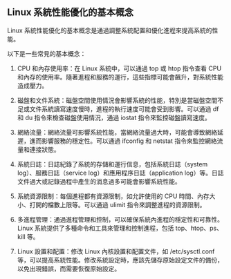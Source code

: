 ## Linux 系統性能優化的基本概念

Linux 系統性能優化的基本概念是通過調整系統配置和優化進程來提高系統的性能。

以下是一些常見的基本概念：

1. CPU 和內存使用率：在 Linux 系統中，可以通過 top 或 htop 指令查看 CPU 和內存的使用率。隨著進程和服務的運行，這些指標可能會飆升，對系統性能造成壓力。

2. 磁盤和文件系統：磁盤空間使用情況會影響系統的性能，特別是當磁盤空間不足或文件系統讀寫速度慢時，進程的執行速度可能會受到影響。可以通過 df 和 du 指令來檢查磁盤使用情況，通過 iostat 指令來監控磁盤讀寫速度。

3. 網絡流量：網絡流量可影響系統性能，當網絡流量過大時，可能會導致網絡延遲，進而影響服務的穩定性。可以通過 ifconfig 和 netstat 指令來監控網絡流量和連接狀態。

4. 系統日誌：日誌紀錄了系統的存儲和運行信息，包括系統日誌（system log）、服務日誌（service log）和應用程序日誌（application log）等。日誌文件過大或記錄過程中產生的消息過多可能會影響系統性能。

5. 系統資源限制：每個進程都有資源限制，如允許使用的 CPU 時間、內存大小、打開的檔數上限等。可以通過 ulimit 指令來調整進程的資源限制。

6. 多進程管理：通過進程管理和控制，可以確保系統內進程的穩定性和可靠性。Linux 系統提供了多種命令和工具來管理和控制進程，包括 top、htop、ps、kill 等。

7. Linux 設置和配置：修改 Linux 內核設置和配置文件，如 /etc/sysctl.conf 等，可以提高系統性能。修改系統設定時，應該先儲存原始設定文件的備份，以免出現錯誤，而需要恢復原始設定。